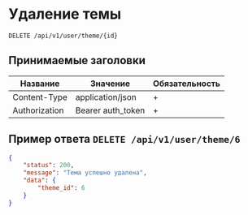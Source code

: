 Удаление темы
==============

`DELETE /api/v1/user/theme/{id}`

## Принимаемые заголовки

| Название           | Значение             | Обязательность |
|--------------------|----------------------|----------------|
| Content-Type       | application/json     | +              |
| Authorization      | Bearer auth_token    | +              |

## Пример ответа `DELETE /api/v1/user/theme/6`

``` json
{
    "status": 200,
    "message": "Тема успешно удалена",
    "data": {
        "theme_id": 6
    }
}
```